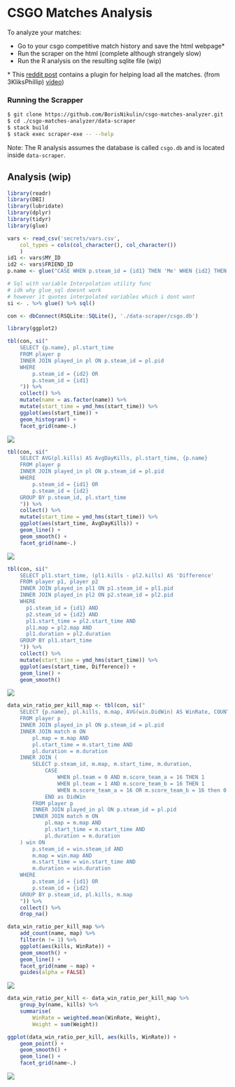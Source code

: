 
# CSGO Matches Analysis

To analyze your matches:

  - Go to your csgo competitive match history and save the html
    webpage\*
  - Run the scraper on the html (complete although strangely slow)
  - Run the R analysis on the resulting sqlite file (wip)

\* This [reddit
post](https://www.reddit.com/r/GlobalOffensive/comments/8mbtjx/how_to_check_your_personal_game_data_for_banned/)
contains a plugin for helping load all the matches. (from 3KliksPhillip)
[video](https://youtu.be/AJyemS9hl50))

### Running the Scrapper

``` bash
$ git clone https://github.com/BorisNikulin/csgo-matches-analyzer.git
$ cd ./csgo-matches-analyzer/data-scraper
$ stack build
$ stack exec scraper-exe -- --help
```

Note: The R analysis assumes the database is called `csgo.db` and is
located inside `data-scraper`.

## Analysis (wip)

``` r
library(readr)
library(DBI)
library(lubridate)
library(dplyr)
library(tidyr)
library(glue)

vars <- read_csv('secrets/vars.csv',
    col_types = cols(col_character(), col_character())
    )
id1 <- vars$MY_ID
id2 <- vars$FRIEND_ID
p.name <- glue("CASE WHEN p.steam_id = {id1} THEN 'Me' WHEN {id2} THEN 'Friend' END AS name")

# Sql with variable Interpolation utility func
# idk why glue_sql doesnt work
# however it quotes interpolated variables which i dont want
si <- . %>% glue() %>% sql()

con <- dbConnect(RSQLite::SQLite(), './data-scraper/csgo.db')
```

``` r
library(ggplot2)

tbl(con, si("
    SELECT {p.name}, pl.start_time
    FROM player p
    INNER JOIN played_in pl ON p.steam_id = pl.pid
    WHERE
        p.steam_id = {id2} OR
        p.steam_id = {id1}
    ")) %>%
    collect() %>%
    mutate(name = as.factor(name)) %>%
    mutate(start_time = ymd_hms(start_time)) %>%
    ggplot(aes(start_time)) +
    geom_histogram() +
    facet_grid(name~.)
```

![](README_files/figure-gfm/plot-1.png)<!-- -->

``` r
tbl(con, si("
    SELECT AVG(pl.kills) AS AvgDayKills, pl.start_time, {p.name}
    FROM player p
    INNER JOIN played_in pl ON p.steam_id = pl.pid
    WHERE
        p.steam_id = {id1} OR
        p.steam_id = {id2}
    GROUP BY p.steam_id, pl.start_time
    ")) %>%
    collect() %>%
    mutate(start_time = ymd_hms(start_time)) %>%
    ggplot(aes(start_time, AvgDayKills)) +
    geom_line() +
    geom_smooth() +
    facet_grid(name~.)
```

![](README_files/figure-gfm/avg-kills-1.png)<!-- -->

``` r
tbl(con, si("
    SELECT pl1.start_time, (pl1.kills - pl2.kills) AS 'Difference'
    FROM player p1, player p2
    INNER JOIN played_in pl1 ON p1.steam_id = pl1.pid
    INNER JOIN played_in pl2 ON p2.steam_id = pl2.pid
    WHERE
      p1.steam_id = {id1} AND
      p2.steam_id = {id2} AND
      pl1.start_time = pl2.start_time AND
      pl1.map = pl2.map AND
      pl1.duration = pl2.duration
    GROUP BY pl1.start_time
    ")) %>%
    collect() %>%
    mutate(start_time = ymd_hms(start_time)) %>%
    ggplot(aes(start_time, Difference)) +
    geom_line() +
    geom_smooth()
```

![](README_files/figure-gfm/kill-difference-1.png)<!-- -->

``` r
data_win_ratio_per_kill_map <- tbl(con, si("
    SELECT {p.name}, pl.kills, m.map, AVG(win.DidWin) AS WinRate, COUNT(win.DidWin) AS Weight
    FROM player p
    INNER JOIN played_in pl ON p.steam_id = pl.pid
    INNER JOIN match m ON
        pl.map = m.map AND
        pl.start_time = m.start_time AND
        pl.duration = m.duration
    INNER JOIN (
        SELECT p.steam_id, m.map, m.start_time, m.duration,
            CASE
                WHEN pl.team = 0 AND m.score_team_a = 16 THEN 1
                WHEN pl.team = 1 AND m.score_team_b = 16 THEN 1
                WHEN m.score_team_a = 16 OR m.score_team_b = 16 then 0
            END as DidWin
        FROM player p
        INNER JOIN played_in pl ON p.steam_id = pl.pid
        INNER JOIN match m ON
            pl.map = m.map AND
            pl.start_time = m.start_time AND
            pl.duration = m.duration
    ) win ON
        p.steam_id = win.steam_id AND
        m.map = win.map AND
        m.start_time = win.start_time AND
        m.duration = win.duration
    WHERE
        p.steam_id = {id1} OR
        p.steam_id = {id2}
    GROUP BY p.steam_id, pl.kills, m.map
    ")) %>%
    collect() %>%
    drop_na()

data_win_ratio_per_kill_map %>%
    add_count(name, map) %>%
    filter(n != 1) %>%
    ggplot(aes(kills, WinRate)) +
    geom_smooth() +
    geom_line() +
    facet_grid(name ~ map) +
    guides(alpha = FALSE)
```

![](README_files/figure-gfm/win-ratio-1.png)<!-- -->

``` r
data_win_ratio_per_kill <- data_win_ratio_per_kill_map %>%
    group_by(name, kills) %>%
    summarise(
        WinRate = weighted.mean(WinRate, Weight),
        Weight = sum(Weight))

ggplot(data_win_ratio_per_kill, aes(kills, WinRate)) +
    geom_point() +
    geom_smooth() +
    geom_line() +
    facet_grid(name~.)
```

![](README_files/figure-gfm/win-ratio-2.png)<!-- -->
